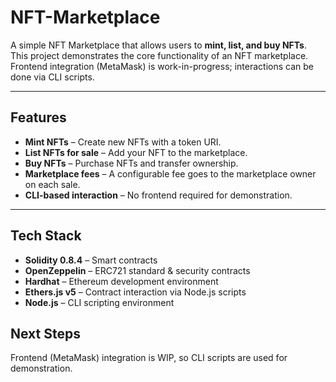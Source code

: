 # NFT-Marketplace

A simple NFT Marketplace that allows users to **mint, list, and buy NFTs**.  
This project demonstrates the core functionality of an NFT marketplace. Frontend integration (MetaMask) is work-in-progress; interactions can be done via CLI scripts.

---

## Features

- **Mint NFTs** – Create new NFTs with a token URI.  
- **List NFTs for sale** – Add your NFT to the marketplace.  
- **Buy NFTs** – Purchase NFTs and transfer ownership.  
- **Marketplace fees** – A configurable fee goes to the marketplace owner on each sale.  
- **CLI-based interaction** – No frontend required for demonstration.  

---

## Tech Stack

- **Solidity 0.8.4** – Smart contracts  
- **OpenZeppelin** – ERC721 standard & security contracts  
- **Hardhat** – Ethereum development environment  
- **Ethers.js v5** – Contract interaction via Node.js scripts  
- **Node.js** – CLI scripting environment  

## Next Steps

Frontend (MetaMask) integration is WIP, so CLI scripts are used for demonstration.
